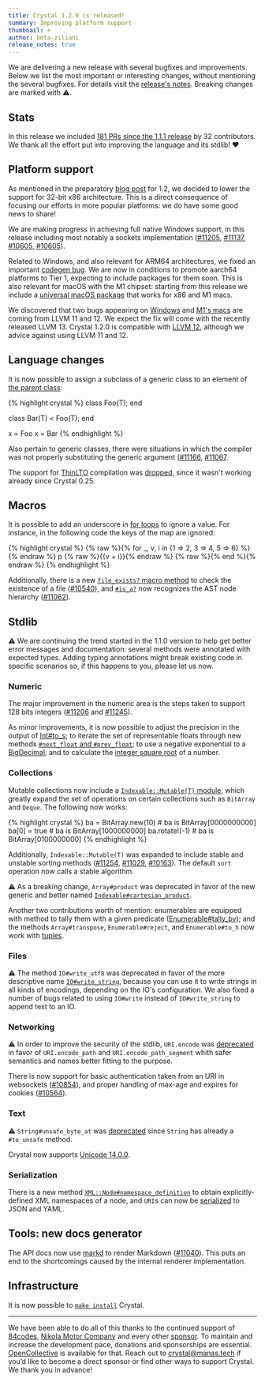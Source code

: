 ```yaml
---
title: Crystal 1.2.0 is released!
summary: Improving platform support
thumbnail: +
author: beta-ziliani
release_notes: true
---
```


We are delivering a new release with several bugfixes and improvements. Below we list the most important or interesting changes, without mentioning the several bugfixes. For details visit the [release's notes](https://github.com/crystal-lang/crystal/releases/tag/1.2.0). Breaking changes are marked with ⚠️.

## Stats

In this release we included [181 PRs since the 1.1.1 release](https://github.com/crystal-lang/crystal/pulls?q=is%3Apr+milestone%3A1.2.0) by 32 contributors. We thank all the effort put into improving the language and its stdlib! ❤️

## Platform support

As mentioned in the preparatory [blog post](https://crystal-lang.org/2021/09/30/preparing-1.2.html) for 1.2, we decided to lower the support for 32-bit x86 architecture. This is a direct consequence of focusing our efforts in more popular platforms: we do have some good news to share! 

We are making progress in achieving full native Windows support, in this release including most notably a sockets implementation ([#11205](https://github.com/crystal-lang/crystal/pull/11205), [#11137](https://github.com/crystal-lang/crystal/pull/11137), [#10605](https://github.com/crystal-lang/crystal/pull/10784), [#10605](https://github.com/crystal-lang/crystal/pull/10605)).

Related to Windows, and also relevant for ARM64 architectures, we fixed an important [codegen bug](https://github.com/crystal-lang/crystal/pull/11189). We are now in conditions to promote aarch64 platforms to Tier 1, expecting to include packages for them soon. This is also relevant for macOS with the M1 chipset: starting from this release we include a [universal macOS package](https://github.com/crystal-lang/crystal/releases/download/1.2.0/crystal-1.2.0-1.universal.pkg) that works for x86 and M1 macs.

We discovered that two bugs appearing on [Windows](https://github.com/crystal-lang/crystal/issues/11047) and [M1's macs](https://github.com/crystal-lang/crystal/issues/11021) are coming from LLVM 11 and 12. We expect the fix will come with the recently released LLVM 13. Crystal 1.2.0 is compatible with [LLVM 12](https://github.com/crystal-lang/crystal/pull/10873), although we advice against using LLVM 11 and 12.

## Language changes

It is now possible to assign a subclass of a generic class to an element of [the parent class](https://github.com/crystal-lang/crystal/pull/11250):

<div class="code_section">{% highlight crystal %}
class Foo(T); end

class Bar(T) < Foo(T); end

x = Foo
x = Bar
{% endhighlight %}</div>

Also pertain to generic classes, there were situations in which the compiler was not properly substituting the generic argument ([#11166](https://github.com/crystal-lang/crystal/pull/11166), [#11067](https://github.com/crystal-lang/crystal/pull/11067).

The support for [ThinLTO](https://clang.llvm.org/docs/ThinLTO.html) compilation was [dropped](https://github.com/crystal-lang/crystal/pull/11194), since it wasn't working already since Crystal 0.25.

## Macros

It is possible to add an underscore in [for loops](https://github.com/crystal-lang/crystal/pull/11141) to ignore a value. For instance, in the following code the keys of the map are ignored:
<div class="code_section">{% highlight crystal %}
{% raw %}{% for _, v, i in {1 => 2, 3 => 4, 5 => 6} %}{% endraw %}
  p {% raw %}{{v + i}}{% endraw %}
{% raw %}{% end %}{% endraw %}
{% endhighlight %}</div>

Additionally, there is a new [`file_exists?` macro method](https://crystal-lang.org/api/1.2.0/Crystal/Macros.html#file_exists?(filename):BoolLiteral-instance-method) to check the existence of a file ([#10540](https://github.com/crystal-lang/crystal/pull/10540)), and [`#is_a?`](https://crystal-lang.org/api/1.2.0/Crystal/Macros/ASTNode.html#is_a?(type:TypeNode):BoolLiteral-instance-method) now recognizes the AST node hierarchy ([#11062](https://github.com/crystal-lang/crystal/pull/11062)).

## Stdlib

⚠️ We are continuing the trend started in the 1.1.0 version to help get better error messages and documentation: several methods were annotated with expected types. Adding typing annotations might break existing code in specific scenarios so, if this happens to you, please let us now.

### Numeric

The major improvement in the numeric area is the steps taken to support 128 bits integers ([#11206](https://github.com/crystal-lang/crystal/pull/11206/) and [#11245](https://github.com/crystal-lang/crystal/pull/11245)).

As minor improvements, it is now possible to adjust the precision in the output of [Int#to_s](https://github.com/crystal-lang/crystal/pull/10926); to iterate the set of representable floats through new methods [`#next_float` and `#prev_float`](https://github.com/crystal-lang/crystal/pull/10908); 
to use a negative exponential to a [BigDecimal](https://github.com/crystal-lang/crystal/pull/10892); and to calculate the [integer square root](https://github.com/crystal-lang/crystal/pull/10549) of a number.

### Collections

Mutable collections now include a [`Indexable::Mutable(T)` module](https://github.com/crystal-lang/crystal/pull/11059), which greatly expand the set of operations on certain collections such as `BitArray` and `Deque`. The following now works:

<div class="code_section">{% highlight crystal %}
ba = BitArray.new(10) # ba is BitArray[0000000000]
ba[0] = true          # ba is BitArray[1000000000]
ba.rotate!(-1)        # ba is BitArray[0100000000]
{% endhighlight %}</div>

Additionally, `Indexable::Mutable(T)` was expanded to include stable and unstable sorting methods ([#11254](https://github.com/crystal-lang/crystal/pull/11254), [#11029](https://github.com/crystal-lang/crystal/pull/11029), [#10163](https://github.com/crystal-lang/crystal/pull/10163)). The default `sort` operation now calls a stable algorithm.

⚠️ As a breaking change, `Array#product` was deprecated in favor of the new generic and better named [`Indexable#cartesian_product`](https://github.com/crystal-lang/crystal/pull/10013).

Another two contributions worth of mention: enumerables are equipped with method to tally them with a given predicate ([Enumerable#tally_by](https://github.com/crystal-lang/crystal/pull/10922)); and the methods `Array#transpose`, `Enumerable#reject`, and `Enumerable#to_h` now work with [tuples](https://github.com/crystal-lang/crystal/pull/10445).

### Files

⚠️ The method `IO#write_utf8` was deprecated in favor of the more descriptive name [`IO#write_string`](https://github.com/crystal-lang/crystal/pull/11051), because you can use it to write strings in all kinds of encodings, depending on the IO's configuration.
We also fixed a number of bugs related to using `IO#write` instead of `IO#write_string` to append text to an IO.

### Networking

⚠️ In order to improve the security of the stdlib, `URI.encode` was [deprecated](https://github.com/crystal-lang/crystal/pull/11248) in favor of `URI.encode_path` and `URI.encode_path_segment` whith safer semantics and names better fitting to the purpose.

There is now support for basic authentication taken from an URI in websockets ([#10854](https://github.com/crystal-lang/crystal/pull/10854)), and
proper handling of max-age and expires for cookies ([#10564](https://github.com/crystal-lang/crystal/pull/10564)).

### Text

⚠️ `String#unsafe_byte_at` was [deprecated](https://github.com/crystal-lang/crystal/pull/10559) since `String` has already a `#to_unsafe` method.

Crystal now supports [Unicode 14.0.0](https://github.com/crystal-lang/crystal/pull/11215).

### Serialization

There is a new method [`XML::Node#namespace_definition`](https://github.com/crystal-lang/crystal/pull/11072) to obtain explicitly-defined XML namespaces of a node, and `URI`s can now be [serialized](https://github.com/crystal-lang/crystal/pull/10404) to JSON and YAML.

## Tools: new docs generator

The API docs now use [markd](https://github.com/icyleaf/markd/) to render Markdown ([#11040](https://github.com/crystal-lang/crystal/pull/11040)). This puts an end to the shortcomings caused by the internal renderer implementation.

## Infrastructure

It is now possible to [`make install`](https://github.com/crystal-lang/crystal/pull/10878) Crystal.

---
We have been able to do all of this thanks to the continued support of [84codes](https://www.84codes.com/), [Nikola Motor Company](https://nikolamotor.com/) and every other [sponsor](/sponsors). To maintain and increase the development pace, donations and sponsorships are essential. [OpenCollective](https://opencollective.com/crystal-lang) is available for that. Reach out to [crystal@manas.tech](mailto:crystal@manas.tech) if you’d like to become a direct sponsor or find other ways to support Crystal. We thank you in advance!
